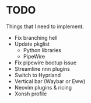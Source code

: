 # TODO
Things that I need to implement.

- Fix branching hell
- Update pkglist
	- Python libraries
	- PipeWire
- Fix pipewire bootup issue
- Streamline nnn plugins
- Switch to Hyprland
- Vertical bar (Waybar or Eww)
- Neovim plugins & ricing
- Xonsh profile
